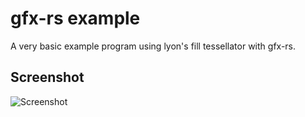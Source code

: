 # gfx-rs example

A very basic example program using lyon's fill tessellator with gfx-rs.

## Screenshot

![Screenshot](screenshot.png)
